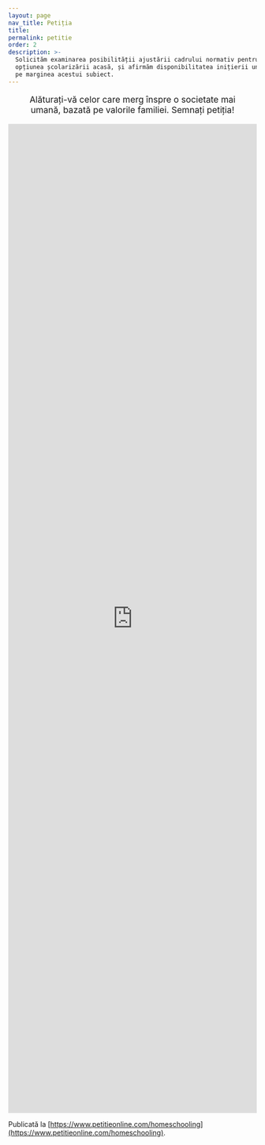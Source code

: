 ```yaml
---
layout: page
nav_title: Petiția
title:
permalink: petitie
order: 2
description: >-
  Solicităm examinarea posibilității ajustării cadrului normativ pentru a oferi
  opțiunea școlarizării acasă, și afirmăm disponibilitatea inițierii unui dialog
  pe marginea acestui subiect.
---
```


<p class="one-liner">Alăturați-vă celor care merg înspre o societate mai umană,
bazată pe valorile familiei. Semnați petiția!</p>

<style>
.one-liner {
  font-size: 1.25em;
  max-width: 25em;
  margin: 1em auto;
  text-align: center;
}
</style>

<iframe
  src="https://www.petitieonline.com/emb/224869"
  width="100%"
  height="2000"
  frameborder="0"
></iframe>

Publicată la [https://www.petitieonline.com/homeschooling](https://www.petitieonline.com/homeschooling).
